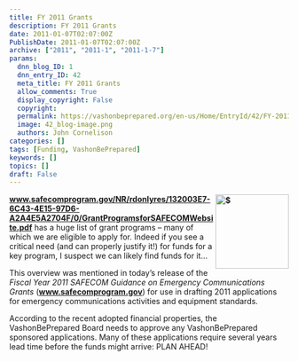 ```yaml
---
title: FY 2011 Grants
description: FY 2011 Grants
date: 2011-01-07T02:07:00Z
PublishDate: 2011-01-07T02:07:00Z
archive: ["2011", "2011-1", "2011-1-7"]
params:
  dnn_blog_ID: 1
  dnn_entry_ID: 42
  meta_title: FY 2011 Grants
  allow_comments: True
  display_copyright: False
  copyright:
  permalink: https://vashonbeprepared.org/en-us/Home/EntryId/42/FY-2011-Grants
  image: 42_blog-image.png
  authors: John Cornelison
categories: []
tags: [Funding, VashonBePrepared]
keywords: []
topics: []
draft: False
---
```


<p><a href="http://www.safecomprogram.gov/NR/rdonlyres/132003E7-6C43-4E15-97D6-A2A4E5A2704F/0/GrantProgramsforSAFECOMWebsite.pdf"><b><img title="$" border="0" alt="$" align="right" width="132" height="134" style="border-bottom: 0px; border-left: 0px; display: inline; margin-left: 0px; border-top: 0px; margin-right: 0px; border-right: 0px" src="./images/42/WLW-FY2011Grants_FBB5-%24_ebcb5944-0689-4f64-8422-08f42759b658.gif" /> www.safecomprogram.gov/NR/rdonlyres/132003E7-6C43-4E15-97D6-A2A4E5A2704F/0/GrantProgramsforSAFECOMWebsite.pdf</b></a> has a huge list of grant programs – many of which we are eligible to apply for. Indeed if you see a critical need (and can properly justify it!) for funds for a key program, I suspect we can likely find funds for it…</p>
<p>This overview was mentioned in today’s release of the <i>Fiscal Year 2011 SAFECOM Guidance on Emergency Communications Grants</i> (<a href="http://www.safecomprogram.gov"><b>www.safecomprogram.gov</b></a>) for use in drafting 2011 applications for emergency communications activities and equipment standards.</p>
<p>According to the recent adopted financial properties, the VashonBePrepared Board needs to approve any VashonBePrepared sponsored applications. Many of these applications require several years lead time before the funds might arrive: PLAN AHEAD!</p>
